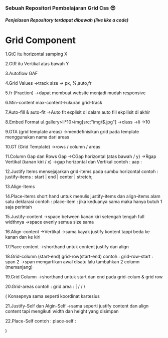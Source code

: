 <h3>Sebuah Repositori Pembelajaran Grid Css 😎</h3>

<h5>Penjelasan Repository terdapat dibawah (live like a code)</h5>

<h1>Grid Component</h1>

1.GtC itu horizontal samping X

2.GtR itu Vertikal atas bawah Y

3.Autoflow GAF 

4.Grid Values
->track size -> px, %,auto,fr

5.fr (Fraction)
->dapat membuat website menjadi mudah responsive

6.Min-content max-content->ukuran grid-track

7.Auto-fill & auto-fit
->Auto fit explisit di dalam
auto fill ekpilisit di akhir

8.Embed Format 
  ul.gallery>li*10>img[src:"img/$.jpg"]
->class
->li
->10

9.GTA (grid template areas)
->mendefinisikan grid pada template menggunakan nama dari areas

10.GT (Grid Template)
->rows / column / areas

11.Column Gap dan Rows Gap
->CGap horizontal (atas bawah / y)
->Rgap Vertikal (kanan kiri / x)
->gap horizontal dan Vertikal
contoh : aap : <row-gap> <column gap>

12.Justify Items
mensejajarkan grid-items pada sumbu horizontal
contoh :
justify-items : start | end | center | stretch;

13.Align-Items

14.Place-items
short hand untuk menulis justify-items dan align-items alam satu deklarasi
contoh : place-item : <align-items> <justify-items>
jika keduanya sama maka hanya butuh 1 saja perintah

15.Justify-content 
->space between kanan kiri setengah tengah full widthnya
->space evenly semua size sama

16.Align-content
->Vertikal
->sama kayak justify kontent tappi beda ke kanan dan ke kiri

17.Place content
->shorthand untuk content justify dan align

18.Grid-column (start-end) grid-row(start-end)
contoh : grid-row-start : span 2
->span mengartikan awal disatu lalu tambahkan 2 column (memanjang)

19.Grid Column
->shorthand untuk start dan end pada grid-colum & grid row

20.Grid-areas
contoh :
grid area : <name> | <row-start> / <column-start> / <row-end> / <column-end>

(
    Konsepnya sama seperti koordinat kartesius

21.Justify-Self dan Algin-Self 
->sama seperti justify content dan align content tapi mengikuti width dan height yang disimpan

22.Place-Self
contoh : place-self : <justify-self> <align-self>

)

